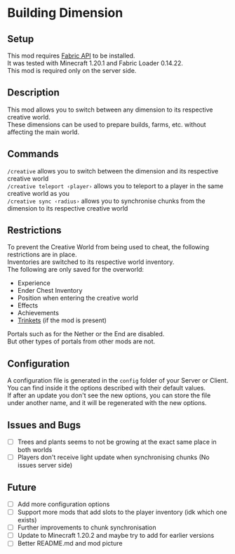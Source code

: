 # Building Dimension

## Setup

This mod requires [Fabric API](https://www.curseforge.com/minecraft/mc-mods/fabric-api) to be installed.  
It was tested with Minecraft 1.20.1 and Fabric Loader 0.14.22.  
This mod is required only on the server side.  

## Description

This mod allows you to switch between any dimension to its respective creative world.  
These dimensions can be used to prepare builds, farms, etc. without affecting the main world.  

## Commands

`/creative` allows you to switch between the dimension and its respective creative world  
`/creative teleport ‹player›` allows you to teleport to a player in the same creative world as you  
`/creative sync ‹radius›` allows you to synchronise chunks from the dimension to its respective creative world  

## Restrictions 

To prevent the Creative World from being used to cheat, the following restrictions are in place.  
Inventories are switched to its respective world inventory.  
The following are only saved for the overworld:  
- Experience  
- Ender Chest Inventory  
- Position when entering the creative world  
- Effects
- Achievements
- [Trinkets](https://www.curseforge.com/minecraft/mc-mods/trinkets) (if the mod is present) 

Portals such as for the Nether or the End are disabled.  
But other types of portals from other mods are not.

## Configuration

A configuration file is generated in the `config` folder of your Server or Client.  
You can find inside it the options described with their default values.  
If after an update you don't see the new options, you can store the file under another name, and it will be regenerated with the new options.  

## Issues and Bugs

- [ ] Trees and plants seems to not be growing at the exact same place in both worlds  
- [ ] Players don't receive light update when synchronising chunks (No issues server side)

## Future

- [ ] Add more configuration options  
- [ ] Support more mods that add slots to the player inventory (idk which one exists)
- [ ] Further improvements to chunk synchronisation
- [ ] Update to Minecraft 1.20.2 and maybe try to add for earlier versions
- [ ] Better README.md and mod picture